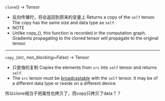 `clone`() → Tensor

- 反向传播时，将会返回到原来的变量上
  Returns a copy of the `self` tensor. The copy has the same size and data type as `self`.
- NOTE
- Unlike copy_(), this function is recorded in the computation graph. Gradients propagating to the cloned tensor will propagate to the original tensor.

------

`copy_`(*src*, *non_blocking=False*) → Tensor

- 只是值的复制
  Copies the elements from `src` into `self` tensor and returns `self`.
- The `src` tensor must be [broadcastable](https://pytorch.org/docs/stable/notes/broadcasting.html#broadcasting-semantics) with the `self` tensor. It may be of a different data type or reside on a different device.

所以clone相当于把属性也拷贝了，而copy只拷贝了data？？